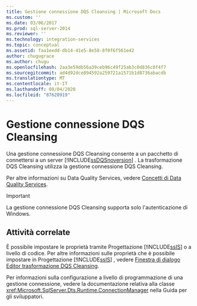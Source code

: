 ```yaml
---
title: Gestione connessione DQS Cleansing | Microsoft Docs
ms.custom: ''
ms.date: 03/06/2017
ms.prod: sql-server-2014
ms.reviewer: ''
ms.technology: integration-services
ms.topic: conceptual
ms.assetid: faa1eedd-db14-41e5-8e58-8f0f6f561e42
author: chugugrace
ms.author: chugu
ms.openlocfilehash: 2aa3e59db56a39ceb96c49f25ab3c0d836c0f4f7
ms.sourcegitcommit: ad4d92dce894592a259721a1571b1d8736abacdb
ms.translationtype: MT
ms.contentlocale: it-IT
ms.lasthandoff: 08/04/2020
ms.locfileid: "87628919"
---
```

# <a name="dqs-cleansing-connection-manager"></a>Gestione connessione DQS Cleansing
  Una gestione connessione DQS Cleansing consente a un pacchetto di connettersi a un server [!INCLUDE[ssDQSnoversion](../../includes/ssdqsnoversion-md.md)] . La trasformazione DQS Cleansing utilizza la gestione connessione DQS Cleansing.  
  
 Per altre informazioni su Data Quality Services, vedere [Concetti di Data Quality Services](../../data-quality-services/data-quality-services-concepts.md).  
  
> [!IMPORTANT]  
>  La gestione connessione DQS Cleansing supporta solo l'autenticazione di Windows.  
  
## <a name="related-tasks"></a>Attività correlate  
 È possibile impostare le proprietà tramite Progettazione [!INCLUDE[ssIS](../../includes/ssis-md.md)] o a livello di codice. Per altre informazioni sulle proprietà che è possibile impostare in Progettazione [!INCLUDE[ssIS](../../includes/ssis-md.md)] , vedere [Finestra di dialogo Editor trasformazione DQS Cleansing](../dqs-cleansing-transformation-editor-dialog-box.md).  
  
 Per informazioni sulla configurazione a livello di programmazione di una gestione connessione, vedere la documentazione relativa alla classe <xref:Microsoft.SqlServer.Dts.Runtime.ConnectionManager> nella Guida per gli sviluppatori.  
  
  
